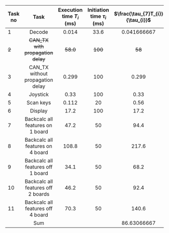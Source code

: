|Task no|Task|Execution time $T_{i}$ (ms)|Initiation time $\tau_{i}$ (ms)|$\frac{\tau_{7}T_{i}}{\tau_{i}}$|$\frac{T_{i}}{\tau_{i}}$|
| -------- | :--------: | :-------: | :--------: | :--------: | :--------: |
|1|Decode|0.014|33.6|0.041666667|0.04%|
|~~2~~|~~CAN_TX with propagation delay~~|~~58.0~~|~~100~~|~~58~~|~~58.00%~~|
|3|CAN_TX without propagation delay|0.299|100|0.299|29.9%|
|4|Joystick|0.33|100|0.33|0.33%|
|5|Scan keys|0.112|20|0.56|0.56%|
|6|Display|17.2|100|17.2|17.2%|
|7|Backcalc all features on 1 board|47.2|50|94.4|94.4%|
|8|Backcalc all features on 4 board|108.8|50|217.6|217.6%|
|9|Backcalc all features off 1 board|34.1|50|68.2|68.2%|
|10|Backcalc all features off 2 boards|46.2|50|92.4|92.4%|
|11|Backcalc all features off 4 board|70.3|50|140.6|140.6%|
| |Sum| | |86.63066667|87%|















